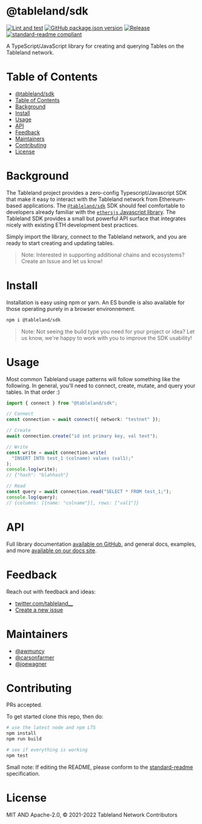 # @tableland/sdk

[![Lint and test](https://github.com/tablelandnetwork/js-tableland/actions/workflows/lint-and-test.yml/badge.svg)](https://github.com/tablelandnetwork/js-tableland/actions/workflows/lint-and-test.yml)
[![GitHub package.json version](https://img.shields.io/github/package-json/v/tablelandnetwork/js-tableland.svg)](./package.json)
[![Release](https://img.shields.io/github/release/tablelandnetwork/js-tableland.svg)](https://github.com/tablelandnetwork/js-tableland/releases/latest)
[![standard-readme compliant](https://img.shields.io/badge/standard--readme-OK-green.svg)](https://github.com/RichardLitt/standard-readme)

A TypeScript/JavaScript library for creating and querying Tables on the Tableland network.

# Table of Contents

- [@tableland/sdk](#tablelandsdk)
- [Table of Contents](#table-of-contents)
- [Background](#background)
- [Install](#install)
- [Usage](#usage)
- [API](#api)
- [Feedback](#feedback)
- [Maintainers](#maintainers)
- [Contributing](#contributing)
- [License](#license)

# Background

The Tableland project provides a zero-config Typescript/Javascript SDK that make it easy to interact with the Tableland network from Ethereum-based applications. The [`@tableland/sdk`](https://github.com/tablelandnetwork/js-tableland) SDK should feel comfortable to developers already familiar with the [`ethersjs` Javascript library](https://docs.ethers.io/). The Tableland SDK provides a small but powerful API surface that integrates nicely with existing ETH development best practices.

Simply import the library, connect to the Tableland network, and you are ready to start creating and updating tables.

> Note: Interested in supporting additional chains and ecosystems? Create an Issue and let us know!

# Install

Installation is easy using npm or yarn. An ES bundle is also available for those operating purely in a browser environnement.

```bash
npm i @tableland/sdk
```

> Note: Not seeing the build type you need for your project or idea? Let us know, we're happy to work with you to improve the SDK usability!

# Usage

Most common Tableland usage patterns will follow something like the following. In general, you'll need to connect, create, mutate, and query your tables. In that order :)

```typescript
import { connect } from "@tableland/sdk";

// Connect
const connection = await connect({ network: "testnet" });

// Create
await connection.create("id int primary key, val text");

// Write
const write = await connection.write(
  "INSERT INTO test_1 (colname) values (val1);"
);
console.log(write);
// {"hash": "blahhash"}

// Read
const query = await connection.read("SELECT * FROM test_1;");
console.log(query);
// {columns: [{name: "colname"}], rows: ["val1"]}
```

# API

Full library documentation [available on GitHub](https://tablelandnetwork.github.io/js-tableland/), and
general docs, examples, and more [available on our docs site](https://docs.tableland.xyz).

# Feedback

Reach out with feedback and ideas:

- [twitter.com/tableland\_\_](https://twitter.com/tableland__)
- [Create a new issue](https://github.com/tablelandnetwork/js-tableland/issues)

# Maintainers

- [@awmuncy](https://github.com/awmuncy)
- [@carsonfarmer](https://github.com/carsonfarmer)
- [@joewagner](https://github.com/joewagner)

# Contributing

PRs accepted.

To get started clone this repo, then do:

```bash
# use the latest node and npm LTS
npm install
npm run build

# see if everything is working
npm test
```

Small note: If editing the README, please conform to the
[standard-readme](https://github.com/RichardLitt/standard-readme) specification.

# License

MIT AND Apache-2.0, © 2021-2022 Tableland Network Contributors
